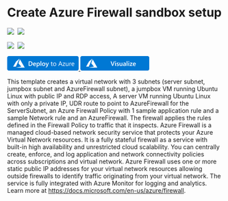 # Create Azure Firewall sandbox setup

<IMG SRC="https://azurequickstartsservice.blob.core.windows.net/badges/101-azurefirewall-with-firewallpolicy-sandbox-linux/PublicLastTestDate.svg" />&nbsp;
<IMG SRC="https://azurequickstartsservice.blob.core.windows.net/badges/101-azurefirewall-with-firewallpolicy-sandbox-linux/PublicDeployment.svg" />&nbsp;

<IMG SRC="https://azurequickstartsservice.blob.core.windows.net/badges/101-azurefirewall-sandbox-linux/BestPracticeResult.svg" />&nbsp;
<IMG SRC="https://azurequickstartsservice.blob.core.windows.net/badges/101-azurefirewall-sandbox-linux/CredScanResult.svg" />&nbsp;

<a href="https://portal.azure.com/#create/Microsoft.Template/uri/https%3A%2F%2Fraw.githubusercontent.com%2FAzure%2Fazure-quickstart-templates%2Fmaster%2F101-azurefirewall-sandbox-linux%2Fazuredeploy.json" target="_blank">
<img src="https://raw.githubusercontent.com/Azure/azure-quickstart-templates/master/1-CONTRIBUTION-GUIDE/images/deploytoazure.png" />
</a>
<a href="http://armviz.io/#/?load=https%3A%2F%2Fraw.githubusercontent.com%2FAzure%2Fazure-quickstart-templates%2Fmaster%2F101-azurefirewall-with-firewallpolicy-sandbox-linux%2Fazuredeploy.json" target="_blank">
<img src="https://raw.githubusercontent.com/Azure/azure-quickstart-templates/master/1-CONTRIBUTION-GUIDE/images/visualizebutton.png" />
</a>

This template creates a virtual network with 3 subnets (server subnet, jumpbox subnet and AzureFirewall subnet), a jumpbox VM running Ubuntu Linux with public IP and RDP access,
A server VM running Ubuntu Linux with only a private IP, UDR route to point to AzureFirewall for the ServerSubnet, an Azure Firewall Policy with 1 sample application rule and
a sample Network rule and an AzureFirewall. The firewall applies the rules defined in the Firewall Policy to traffic that it inspects.
Azure Firewall is a managed cloud-based network security service that protects your Azure Virtual Network resources.
It is a fully stateful firewall as a service with built-in high availability and unrestricted cloud scalability.
You can centrally create, enforce, and log application and network connectivity policies across subscriptions and virtual network.
Azure Firewall uses one or more static public IP addresses for your virtual network resources allowing outside firewalls to identify traffic originating from your virtual network.
The service is fully integrated with Azure Monitor for logging and analytics. Learn more at https://docs.microsoft.com/en-us/azure/firewall.
